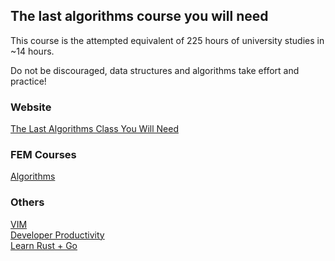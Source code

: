 ## The last algorithms course you will need
This course is the attempted equivalent of 225 hours of
university studies in ~14 hours.

Do not be discouraged, data structures and algorithms take effort and practice!

### Website
[The Last Algorithms Class You Will Need](https://theprimeagen.github.io/fem-algos)

### FEM Courses
[Algorithms](https://frontendmasters.com/courses/algorithms)

### Others
[VIM](https://frontendmasters.com/courses/vim-fundamentals/)<br/>
[Developer Productivity](https://frontendmasters.com/courses/developer-productivity/)<br/>
[Learn Rust + Go](https://frontendmasters.com/courses/typescript-go-rust)<br/>

